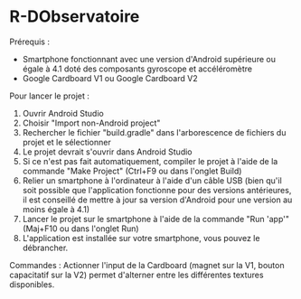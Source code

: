 # R-DObservatoire

Prérequis :
- Smartphone fonctionnant avec une version d'Android supérieure ou égale à 4.1 doté des composants gyroscope et accéléromètre
- Google Cardboard V1 ou Google Cardboard V2

Pour lancer le projet :
1. Ouvrir Android Studio
2. Choisir "Import non-Android project"
3. Rechercher le fichier "build.gradle" dans l'arborescence de fichiers du projet et le sélectionner
4. Le projet devrait s'ouvrir dans Android Studio
5. Si ce n'est pas fait automatiquement, compiler le projet à l'aide de la commande "Make Project" (Ctrl+F9 ou dans l'onglet Build)
6. Relier un smartphone à l'ordinateur à l'aide d'un câble USB (bien qu'il soit possible que l'application fonctionne pour des versions antérieures, il est conseillé de mettre à jour sa version d'Android pour une version au moins égale à 4.1)
7. Lancer le projet sur le smartphone à l'aide de la commande "Run 'app'" (Maj+F10 ou dans l'onglet Run)
8. L'application est installée sur votre smartphone, vous pouvez le débrancher.

Commandes :
Actionner l'input de la Cardboard (magnet sur la V1, bouton capacitatif sur la V2) permet d'alterner entre les différentes textures disponibles.
